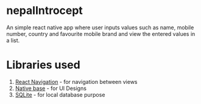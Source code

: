 # nepalIntrocept

An simple react native app where user inputs values such as name, mobile number, country and favourite mobile brand and view the entered values in a list.

# Libraries used

1. [React Navigation](https://reactnavigation.org/) - for navigation between views
2. [Native base](https://nativebase.io/) - for UI Designs
3. [SQLite](https://github.com/andpor/react-native-sqlite-storage) - for local database purpose 
